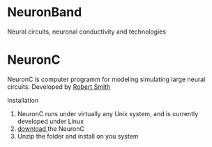 # NeuronBand
Neural circuits, neuronal conductivity and technologies


# NeuronC
NeuronC is computer programm for modeling simulating large neural circuits.
Developed by <a href="http://retina.anatomy.upenn.edu/~rob/"> Robert Smith </a>

Installation

1. NeuronC runs under virtually any Unix system, and is currently developed under Linux
2. <a href="http://vrc.med.upenn.edu/files/nc.tgz"> download </a> the NeuronC
3. Unzip the folder and install on you system
